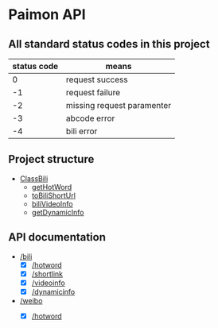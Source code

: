 # Paimon API  

## All standard status codes in this project  

| status code   | means                 |
|---------------|-----------------------|
|0|request success|
|-1|request failure|
|-2|missing request paramenter|
|-3|abcode error|
|-4|bili error|

## Project structure

- [ClassBili](/ClassBili.py)
    - [getHotWord](/ClassBili.py#L28)
    - [toBiliShortUrl](/ClassBili.py#L63)
    - [biliVideoInfo](/ClassBili.py#L87)
    - [getDynamicInfo](/ClassBili.py#L141)

## API documentation

- [/bili](/ClassBili.md)
    - [x] [/hotword](/ClassBili.md#gethotword)
    - [x] [/shortlink](/ClassBili.md#toBiliShortUrl)
    - [x] [/videoinfo](/ClassBili.md#biliVideoInfo)
    - [x] [/dynamicinfo](/ClassBili.md#getDynamicInfo)
- [/weibo](/ClassWeiBo.md)
    - [x] [/hotword](/ClassWeiBo.md#gethotword)

